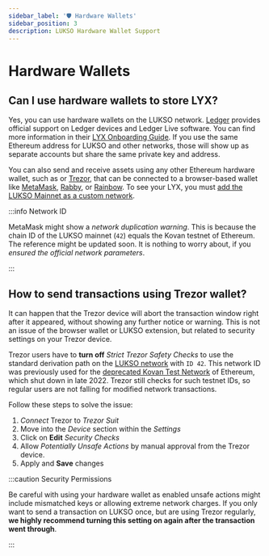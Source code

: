 ```yaml
---
sidebar_label: '🛡️ Hardware Wallets'
sidebar_position: 3
description: LUKSO Hardware Wallet Support
---
```


# Hardware Wallets

## Can I use hardware wallets to store LYX?

Yes, you can use hardware wallets on the LUKSO network. [Ledger](https://www.ledger.com/) provides official support on Ledger devices and Ledger Live software. You can find more information in their [LYX Onboarding Guide](https://support.ledger.com/hc/en-us/articles/15847276545053). If you use the same Ethereum address for LUKSO and other networks, those will show up as separate accounts but share the same private key and address.

You can also send and receive assets using any other Ethereum hardware wallet, such as or [Trezor](https://trezor.io/), that can be connected to a browser-based wallet like [MetaMask](https://metamask.io/), [Rabby](https://rabby.io/), or [Rainbow](https://rainbow.me/). To see your LYX, you must [add the LUKSO Mainnet as a custom network](https://docs.lukso.tech/networks/mainnet/parameters#add-lukso-to-wallets).

:::info Network ID

MetaMask might show a _network duplication warning_. This is because the chain ID of the LUKSO mainnet (`42`) equals the Kovan testnet of Ethereum. The reference might be updated soon. It is nothing to worry about, if you _ensured the official network parameters_.

:::

## How to send transactions using Trezor wallet?

It can happen that the Trezor device will abort the transaction window right after it appeared, without showing any further notice or warning. This is not an issue of the browser wallet or LUKSO extension, but related to security settings on your Trezor device.

Trezor users have to **turn off** _Strict Trezor Safety Checks_ to use the standard derivation path on the [LUKSO network](https://docs.lukso.tech/networks/mainnet/parameters/) with `ID 42`. This network ID was previously used for the [deprecated Kovan Test Network](https://etherworld.co/2022/05/04/ethereum-testnets-after-the-merge/) of Ethereum, which shut down in late 2022. Trezor still checks for such testnet IDs, so regular users are not falling for modified network transactions.

Follow these steps to solve the issue:

1. _Connect_ Trezor to _Trezor Suit_
2. Move into the _Device_ section within the _Settings_
3. Click on **Edit** _Security Checks_
4. Allow _Potentially Unsafe Actions_ by manual approval from the Trezor device.
5. Apply and **Save** changes

:::caution Security Permissions

Be careful with using your hardware wallet as enabled unsafe actions might include mismatched keys or allowing extreme network charges. If you only want to send a transaction on LUKSO once, but are using Trezor regularly, **we highly recommend turning this setting on again after the transaction went through**.

:::
